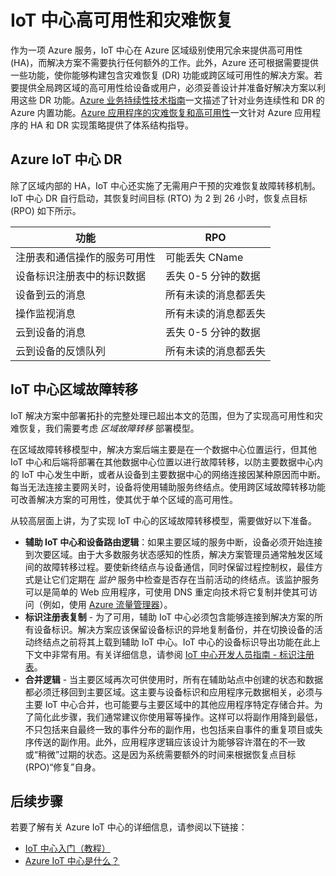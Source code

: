 <properties
 pageTitle="IoT 中心 HA 和 DR | Azure"
 description="介绍可帮助你构建包含灾难恢复功能的高可用性 IoT 解决方案的功能。"
 services="iot-hub"
 documentationCenter=""
 authors="fsautomata"
 manager="timlt"
 editor=""/>

<tags
 ms.service="iot-hub"
 ms.devlang="na"
 ms.topic="article"
 ms.tgt_pltfrm="na"
 ms.workload="na"
 ms.date="02/03/2016"
 ms.author="elioda"
 wacn.date="11/07/2016"/>

# IoT 中心高可用性和灾难恢复

作为一项 Azure 服务，IoT 中心在 Azure 区域级别使用冗余来提供高可用性 (HA)，而解决方案不需要执行任何额外的工作。此外，Azure 还可根据需要提供一些功能，使你能够构建包含灾难恢复 (DR) 功能或跨区域可用性的解决方案。若要提供全局跨区域的高可用性给设备或用户，必须妥善设计并准备好解决方案以利用这些 DR 功能。[Azure 业务持续性技术指南](/documentation/articles/resiliency-technical-guidance/)一文描述了针对业务连续性和 DR 的 Azure 内置功能。[Azure 应用程序的灾难恢复和高可用性][]一文针对 Azure 应用程序的 HA 和 DR 实现策略提供了体系结构指导。

## Azure IoT 中心 DR
除了区域内部的 HA，IoT 中心还实施了无需用户干预的灾难恢复故障转移机制。IoT 中心 DR 自行启动，其恢复时间目标 (RTO) 为 2 到 26 小时，恢复点目标 (RPO) 如下所示。

| 功能 | RPO |
| ------------- | --- |
| 注册表和通信操作的服务可用性 | 可能丢失 CName |
| 设备标识注册表中的标识数据 | 丢失 0-5 分钟的数据 |
| 设备到云的消息 | 所有未读的消息都丢失 |
| 操作监视消息 | 所有未读的消息都丢失 |
| 云到设备的消息 | 丢失 0-5 分钟的数据 |
| 云到设备的反馈队列 | 所有未读的消息都丢失 |

## IoT 中心区域故障转移

IoT 解决方案中部署拓扑的完整处理已超出本文的范围，但为了实现高可用性和灾难恢复，我们需要考虑 *区域故障转移* 部署模型。

在区域故障转移模型中，解决方案后端主要是在一个数据中心位置运行，但其他 IoT 中心和后端将部署在其他数据中心位置以进行故障转移，以防主要数据中心内的 IoT 中心发生中断，或者从设备到主要数据中心的网络连接因某种原因而中断。每当无法连接主要网关时，设备将使用辅助服务终结点。使用跨区域故障转移功能可改善解决方案的可用性，使其优于单个区域的高可用性。

从较高层面上讲，为了实现 IoT 中心的区域故障转移模型，需要做好以下准备。

* **辅助 IoT 中心和设备路由逻辑**：如果主要区域的服务中断，设备必须开始连接到次要区域。由于大多数服务状态感知的性质，解决方案管理员通常触发区域间的故障转移过程。要使新终结点与设备通信，同时保留过程控制权，最佳方式是让它们定期在 *监护* 服务中检查是否存在当前活动的终结点。该监护服务可以是简单的 Web 应用程序，可使用 DNS 重定向技术将它复制并使其可访问（例如，使用 [Azure 流量管理器][]）。
* **标识注册表复制** - 为了可用，辅助 IoT 中心必须包含能够连接到解决方案的所有设备标识。解决方案应该保留设备标识的异地复制备份，并在切换设备的活动终结点之前将其上载到辅助 IoT 中心。IoT 中心的设备标识导出功能在此上下文中非常有用。有关详细信息，请参阅 [IoT 中心开发人员指南 - 标识注册表][]。
* **合并逻辑** - 当主要区域再次可供使用时，所有在辅助站点中创建的状态和数据都必须迁移回到主要区域。这主要与设备标识和应用程序元数据相关，必须与主要 IoT 中心合并，也可能要与主要区域中的其他应用程序特定存储合并。为了简化此步骤，我们通常建议你使用幂等操作。这样可以将副作用降到最低，不只包括来自最终一致的事件分布的副作用，也包括来自事件的重复项目或失序传送的副作用。此外，应用程序逻辑应该设计为能够容许潜在的不一致或“稍微”过期的状态。这是因为系统需要额外的时间来根据恢复点目标 (RPO)“修复”自身。

## 后续步骤

若要了解有关 Azure IoT 中心的详细信息，请参阅以下链接：

- [IoT 中心入门（教程）][lnk-get-started]
- [Azure IoT 中心是什么？][]

[Azure 业务连续性技术指南]: /documentation/articles/resiliency-technical-guidance/
[Azure 应用程序的灾难恢复和高可用性]: /documentation/articles/resiliency-disaster-recovery-high-availability-azure-applications/
[防故障：弹性云体系结构指南]: https://msdn.microsoft.com/zh-cn/library/azure/jj853352.aspx
[Azure 流量管理器]: /documentation/services/traffic-manager/
[IoT 中心开发人员指南 - 标识注册表]: /documentation/articles/iot-hub-devguide-identity-registry

[lnk-get-started]: /documentation/articles/iot-hub-csharp-csharp-getstarted/
[Azure IoT 中心是什么？]: /documentation/articles/iot-hub-what-is-iot-hub/

<!---HONumber=Mooncake_0307_2016-->